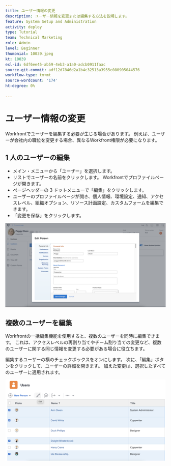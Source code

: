 ```yaml
---
title: ユーザー情報の変更
description: ユーザー情報を変更または編集する方法を説明します。
feature: System Setup and Administration
activity: deploy
type: Tutorial
team: Technical Marketing
role: Admin
level: Beginner
thumbnial: 10039.jpeg
kt: 10039
exl-id: 6df6ee45-ab59-4eb3-a1a0-adcb0911faac
source-git-commit: adf12d7846d2a1b4c32513a3955c080905044576
workflow-type: tm+mt
source-wordcount: '174'
ht-degree: 0%

---
```


# ユーザー情報の変更

Workfrontでユーザーを編集する必要が生じる場合があります。 例えば、ユーザーが会社内の職位を変更する場合、異なるWorkfront権限が必要になります。

## 1 人のユーザーの編集

* メイン・メニューから「ユーザー」を選択します。
* リストでユーザーの名前をクリックします。 Workfrontでプロファイルページが開きます。
* ページヘッダーの 3 ドットメニューで「編集」をクリックします。
* ユーザーのプロファイルページが開き、個人情報、環境設定、通知、アクセスレベル、組織オプション、リソース計画設定、カスタムフォームを編集できます。
* 「変更を保存」をクリックします。


![[!DNL Edit Person] window](assets/mod_01.png)

## 複数のユーザーを編集

Workfrontの一括編集機能を使用すると、複数のユーザーを同時に編集できます。 これは、アクセスレベルの再割り当てやチーム割り当ての変更など、複数のユーザーに関する同じ情報を変更する必要がある場合に役立ちます。

編集するユーザーの横のチェックボックスをオンにします。 次に、「編集」ボタンをクリックして、ユーザーの詳細を開きます。 加えた変更は、選択したすべてのユーザーに適用されます。


![[!DNL Edit Person] window](assets/mod_02.png)
